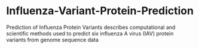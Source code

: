 # Influenza-Variant-Protein-Prediction
Prediction of Influenza Protein Variants describes computational and scientific methods used to predict six influenza A virus (IAV) protein variants from genome sequence data
